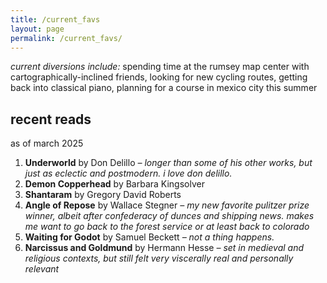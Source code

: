 ```yaml
---
title: /current_favs
layout: page
permalink: /current_favs/
---
```

*current diversions include:* spending time at the rumsey map center with cartographically-inclined friends, looking for new cycling routes, getting back into classical piano, planning for a course in mexico city this summer

## recent reads
as of march 2025
1. **Underworld** by Don Delillo *– longer than some of his other works, but just as eclectic and postmodern. i love don delillo.*
2. **Demon Copperhead** by Barbara Kingsolver
3. **Shantaram** by Gregory David Roberts
4. **Angle of Repose** by Wallace Stegner *– my new favorite pulitzer prize winner, albeit after confederacy of dunces and shipping news. makes me want to go back to the forest service or at least back to colorado*
5. **Waiting for Godot** by Samuel Beckett *– not a thing happens.*
6. **Narcissus and Goldmund** by Hermann Hesse *– set in medieval and religious contexts, but still felt very viscerally real and personally relevant*
